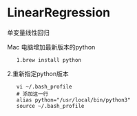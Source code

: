 # LinearRegression
单变量线性回归

Mac 电脑增加最新版本的python 
 
       1.brew install python
  
  2.重新指定python版本
  
       vi ~/.bash_profile 
       # 添加这一行
       alias python="/usr/local/bin/python3"
       source ~/.bash_profile
